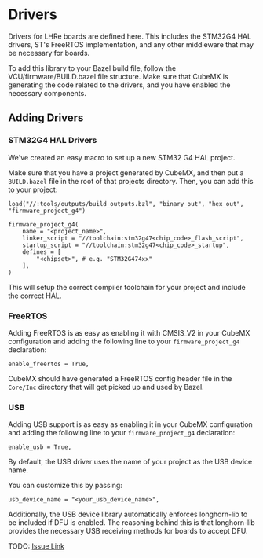# Drivers

Drivers for LHRe boards are defined here. This includes the STM32G4 HAL drivers,
ST's FreeRTOS implementation, and any other middleware that may be necessary for
boards.

To add this library to your Bazel build file, follow the VCU/firmware/BUILD.bazel file structure.
Make sure that CubeMX is generating the code related to the drivers, and you have enabled the
necessary components.

## Adding Drivers

### STM32G4 HAL Drivers

We've created an easy macro to set up a new STM32 G4 HAL project.

Make sure that you have a project generated by CubeMX, and then put a `BUILD.bazel` file in
the root of that projects directory. Then, you can add this to your project:

```bazel
load("//:tools/outputs/build_outputs.bzl", "binary_out", "hex_out", "firmware_project_g4")

firmware_project_g4(
    name = "<project_name>",
    linker_script = "//toolchain:stm32g47<chip_code>_flash_script",
    startup_script = "//toolchain:stm32g47<chip_code>_startup",
    defines = [
        "<chipset>", # e.g. "STM32G474xx"
    ],
)
```

This will setup the correct compiler toolchain for your project and include the correct HAL.

### FreeRTOS

Adding FreeRTOS is as easy as enabling it with CMSIS_V2 in your CubeMX configuration and
adding the following line to your `firmware_project_g4` declaration:

```bazel
enable_freertos = True,
```

CubeMX should have generated a FreeRTOS config header file in the `Core/Inc` directory
that will get picked up and used by Bazel.

### USB

Adding USB support is as easy as enabling it in your CubeMX configuration and
adding the following line to your `firmware_project_g4` declaration:

```bazel
enable_usb = True,
```

By default, the USB driver uses the name of your project as the USB device name.

You can customize this by passing:

```bazel
usb_device_name = "<your_usb_device_name>",
```

Additionally, the USB device library automatically enforces longhorn-lib to be included if DFU is enabled.
The reasoning behind this is that longhorn-lib provides the necessary USB receiving methods
for boards to accept DFU.

TODO: [Issue Link](https://github.com/LonghornRacingElectric/lhre-2026/issues/15)
